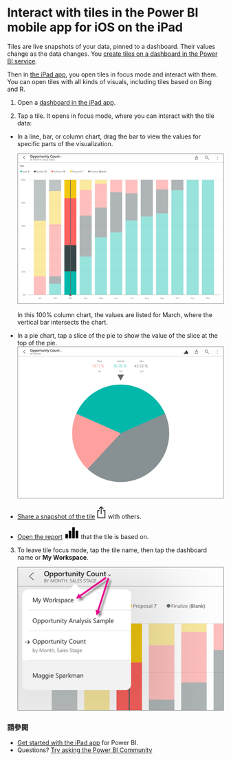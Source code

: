 <properties 
   pageTitle="Interact with tiles in the Power BI mobile app on the iPad"
   description="You create tiles on a dashboard in the Power BI service. Read about opening tiles and interacting with them in the Power BI mobile app for iOS on the iPad."
   services="powerbi" 
   documentationCenter="" 
   authors="maggiesMSFT" 
   manager="erikre" 
   backup=""
   editor=""
   tags=""
   qualityFocus="no"
   qualityDate=""/>
 
<tags
   ms.service="powerbi"
   ms.devlang="NA"
   ms.topic="article"
   ms.tgt_pltfrm="NA"
   ms.workload="powerbi"
   ms.date="10/11/2016"
   ms.author="maggies"/>

# Interact with tiles in the Power BI mobile app for iOS on the iPad

Tiles are live snapshots of your data, pinned to a dashboard. Their values change as the data changes. You <bpt id="p1">[</bpt>create tiles on a dashboard in the Power BI service<ept id="p1">](powerbi-service-dashboard-tiles.md)</ept>.

Then in <bpt id="p1">[</bpt>the iPad app<ept id="p1">](http://go.microsoft.com/fwlink/?LinkId=522062)</ept>, you open tiles in focus mode and interact with them. You can open tiles with all kinds of visuals, including tiles based on Bing and R.

1.  Open a <bpt id="p1">[</bpt>dashboard in the iPad app<ept id="p1">](powerbi-mobile-dashboards-on-the-ipad-app.md)</ept>.

2.  Tap a tile. It opens in focus mode, where you can interact with the tile data:

   -   In a line, bar, or column chart, drag the bar to view the values for specific parts of the visualization.  

         ![](media/powerbi-mobile-tiles-in-the-ipad-app/power-bi-ipad-tile.png)

        In this 100% column chart, the values are listed for March, where the vertical bar intersects the chart.

  -   In a pie chart, tap a slice of the pie to show the value of the slice at the top of the pie.  
      ![](media/powerbi-mobile-tiles-in-the-ipad-app/power-bi-ipad-tile-pie.png)

  -   <bpt id="p1">[</bpt>Share a snapshot of the tile<ept id="p1">](powerbi-mobile-share-dashboards-from-the-ipad-app.md)</ept> <ph id="ph1">![](media/powerbi-mobile-tiles-in-the-ipad-app/power-bi-ipad-share-tile.png)</ph> with others.

  -   <bpt id="p1">[</bpt>Open the report<ept id="p1">](powerbi-mobile-reports-on-the-ipad-app.md)</ept> <ph id="ph1">![](media/powerbi-mobile-tiles-in-the-ipad-app/power-bi-ipad-open-report-icon.png)</ph> that the tile is based on.

3. To leave tile focus mode, tap the tile name, then tap the dashboard name or <bpt id="p1">**</bpt>My Workspace<ept id="p1">**</ept>.

    ![](media/powerbi-mobile-tiles-in-the-ipad-app/power-bi-ipad-tile-breadcrumb.png)


### 請參閱
-  <bpt id="p1">[</bpt>Get started with the iPad app<ept id="p1">](powerbi-mobile-iphone-app-get-started.md)</ept> for Power BI.
- Questions? [Try asking the Power BI Community](http://community.powerbi.com/)
